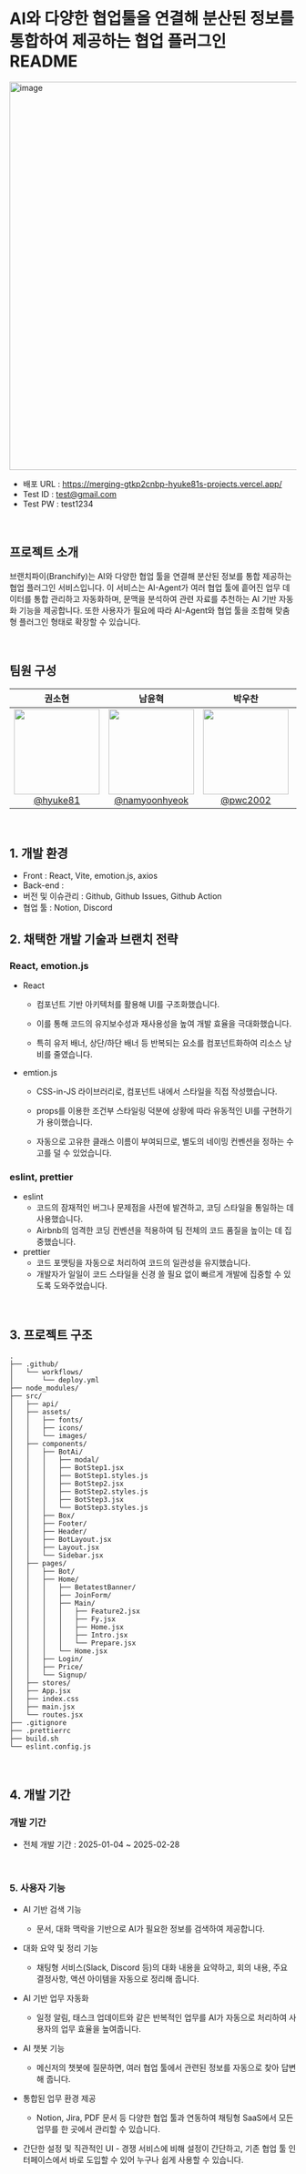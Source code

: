 # AI와 다양한 협업툴을 연결해 분산된 정보를 통합하여 제공하는 협업 플러그인 README

<img width="1221" height="682" alt="image" src="https://github.com/user-attachments/assets/1e910be4-8c34-4a7a-a1e5-d9ddd325201c" />


-   배포 URL : https://merging-gtkp2cnbp-hyuke81s-projects.vercel.app/
-   Test ID : test@gmail.com
-   Test PW : test1234

<br>

## 프로젝트 소개

브랜치파이(Branchify)는 AI와 다양한 협업 툴을 연결해 분산된 정보를 통합 제공하는 협업 플러그인 서비스입니다. 이 서비스는 AI-Agent가 여러 협업 툴에 흩어진 업무 데이터를 통합 관리하고 자동화하며, 문맥을 분석하여 관련 자료를 추천하는 AI 기반 자동화 기능을 제공합니다. 또한 사용자가 필요에 따라 AI-Agent와 협업 툴을 조합해 맞춤형 플러그인 형태로 확장할 수 있습니다.

<br>

## 팀원 구성

<div align="center">

|                                                         **권소현**                                                          |                                                                 **남윤혁**                                                                  |                                                         **박우찬**                                                          |                                                              **유주영**                                                               |
| :-------------------------------------------------------------------------------------------------------------------------: | :-----------------------------------------------------------------------------------------------------------------------------------------: | :-------------------------------------------------------------------------------------------------------------------------: | :-----------------------------------------------------------------------------------------------------------------------------------: |
| [<img src="https://avatars.githubusercontent.com/hyuke81" height=150 width=150> <br/> @hyuke81](https://github.com/hyuke81) | [<img src="https://avatars.githubusercontent.com/namyoonhyeok" height=150 width=150> <br/> @namyoonhyeok](https://github.com/namyoonhyeok) | [<img src="https://avatars.githubusercontent.com/pwc2002" height=150 width=150> <br/> @pwc2002](https://github.com/pwc2002) | [<img src="https://avatars.githubusercontent.com/Juyounge-e" height=150 width=150> <br/> @Juyounge-e](https://github.com/Juyounge-e) |

</div>

<br>

## 1. 개발 환경

-   Front : React, Vite, emotion.js, axios
-   Back-end :
-   버전 및 이슈관리 : Github, Github Issues, Github Action
-   협업 툴 : Notion, Discord
    <br>

## 2. 채택한 개발 기술과 브랜치 전략

### React, emotion.js

-   React

    -   컴포넌트 기반 아키텍처를 활용해 UI를 구조화했습니다.
    -   이를 통해 코드의 유지보수성과 재사용성을 높여 개발 효율을 극대화했습니다.

    -   특히 유저 배너, 상단/하단 배너 등 반복되는 요소를 컴포넌트화하여 리소스 낭비를 줄였습니다.

-   emtion.js

    -   CSS-in-JS 라이브러리로, 컴포넌트 내에서 스타일을 직접 작성했습니다.

    -   props를 이용한 조건부 스타일링 덕분에 상황에 따라 유동적인 UI를 구현하기가 용이했습니다.

    -   자동으로 고유한 클래스 이름이 부여되므로, 별도의 네이밍 컨벤션을 정하는 수고를 덜 수 있었습니다.

### eslint, prettier

-   eslint
    -   코드의 잠재적인 버그나 문제점을 사전에 발견하고, 코딩 스타일을 통일하는 데 사용했습니다.
    -   Airbnb의 엄격한 코딩 컨벤션을 적용하여 팀 전체의 코드 품질을 높이는 데 집중했습니다.
-   prettier
    -   코드 포맷팅을 자동으로 처리하여 코드의 일관성을 유지했습니다.
    -   개발자가 일일이 코드 스타일을 신경 쓸 필요 없이 빠르게 개발에 집중할 수 있도록 도와주었습니다.

<br>

## 3. 프로젝트 구조

```
.
├── .github/
│   └── workflows/
│       └── deploy.yml
├── node_modules/
├── src/
│   ├── api/
│   ├── assets/
│   │   ├── fonts/
│   │   ├── icons/
│   │   └── images/
│   ├── components/
│   │   ├── BotAi/
│   │   │   ├── modal/
│   │   │   ├── BotStep1.jsx
│   │   │   ├── BotStep1.styles.js
│   │   │   ├── BotStep2.jsx
│   │   │   ├── BotStep2.styles.js
│   │   │   ├── BotStep3.jsx
│   │   │   └── BotStep3.styles.js
│   │   ├── Box/
│   │   ├── Footer/
│   │   ├── Header/
│   │   ├── BotLayout.jsx
│   │   ├── Layout.jsx
│   │   └── Sidebar.jsx
│   ├── pages/
│   │   ├── Bot/
│   │   ├── Home/
│   │   │   ├── BetatestBanner/
│   │   │   ├── JoinForm/
│   │   │   ├── Main/
│   │   │   │   ├── Feature2.jsx
│   │   │   │   ├── Fy.jsx
│   │   │   │   ├── Home.jsx
│   │   │   │   ├── Intro.jsx
│   │   │   │   └── Prepare.jsx
│   │   │   └── Home.jsx
│   │   ├── Login/
│   │   ├── Price/
│   │   └── Signup/
│   ├── stores/
│   ├── App.jsx
│   ├── index.css
│   ├── main.jsx
│   └── routes.jsx
├── .gitignore
├── .prettierrc
├── build.sh
└── eslint.config.js

```

<br>

## 4. 개발 기간

### 개발 기간

-   전체 개발 기간 : 2025-01-04 ~ 2025-02-28

<br>

### 5. 사용자 기능

-   AI 기반 검색 기능

    -   문서, 대화 맥락을 기반으로 AI가 필요한 정보를 검색하여 제공합니다.

-   대화 요약 및 정리 기능

    -   채팅형 서비스(Slack, Discord 등)의 대화 내용을 요약하고, 회의 내용, 주요 결정사항, 액션 아이템을 자동으로 정리해 줍니다.

-   AI 기반 업무 자동화

    -   일정 알림, 태스크 업데이트와 같은 반복적인 업무를 AI가 자동으로 처리하여 사용자의 업무 효율을 높여줍니다.

-   AI 챗봇 기능

    -   메신저의 챗봇에 질문하면, 여러 협업 툴에서 관련된 정보를 자동으로 찾아 답변해 줍니다.

-   통합된 업무 환경 제공

    -   Notion, Jira, PDF 문서 등 다양한 협업 툴과 연동하여 채팅형 SaaS에서 모든 업무를 한 곳에서 관리할 수 있습니다.

-   간단한 설정 및 직관적인 UI - 경쟁 서비스에 비해 설정이 간단하고, 기존 협업 툴 인터페이스에서 바로 도입할 수 있어 누구나 쉽게 사용할 수 있습니다.
    <br>
